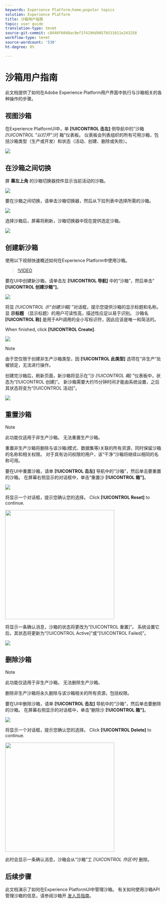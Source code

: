 ```yaml
---
keywords: Experience Platform;home;popular topics
solution: Experience Platform
title: 沙箱用户指南
topic: user guide
translation-type: tm+mt
source-git-commit: c8446f6040ac9ef1f4196d9057b531011e243258
workflow-type: tm+mt
source-wordcount: '530'
ht-degree: 0%

---
```



# 沙箱用户指南

此文档提供了如何在Adobe Experience Platform用户界面中执行与沙箱相关的各种操作的步骤。

## 视图沙箱

在Experience PlatformUI中，单 **[!UICONTROL 击左]** 侧导航中的“沙箱 _[!UICONTROL ”以打开“沙]_ 箱”仪表板。 仪表板会列表组织的所有可用沙箱，包括沙箱类型（生产或开发）和状态（活动、创建、删除或失败）。

![](../images/ui/sandboxes-tab.png)

## 在沙箱之间切换

屏 **幕左上角** 的沙箱切换器控件显示当前活动的沙箱。

![](../images/ui/sandbox-selector.png)

要在沙箱之间切换，请单击沙箱切换器，然后从下拉列表中选择所需的沙箱。

![](../images/ui/switch-sandbox.png)

选择沙箱后，屏幕将刷新，沙箱切换器中现在提供选定沙箱。

![](../images/ui/sandbox-switched.png)

## 创建新沙箱

使用以下视频快速概述如何在Experience Platform中使用沙箱。

>[!VIDEO](https://video.tv.adobe.com/v/29838/?quality=12&learn=on)

要在UI中创建新沙箱，请单击左 **[!UICONTROL 导航]** 中的“沙箱”，然后单击“ **[!UICONTROL 创建沙箱”]**。

![](../images/ui/create-sandbox-button.png)

将显 _[!UICONTROL 示“创建沙箱]_ ”对话框，提示您提供沙箱的显示标题和名称。 显 **示标题** （显示标题）的用户可读性高，描述性应足以易于识别。 沙箱名 **[!UICONTROL 称]** 是用于API调用的全小写标识符，因此应该是唯一和简洁的。

When finished, click **[!UICONTROL Create]**.

![](../images/ui/create-sandbox-dialog.png)

>[!NOTE]
>
>由于您仅限于创建非生产沙箱类型，因 **[!UICONTROL 此类型]** 选项在“非生产”处被锁定，无法进行操作。

创建完沙箱后，刷新页面，新沙箱将显示在“沙 _[!UICONTROL 箱]_ ”仪表板中，状态为“[!UICONTROL 创建]”。 新沙箱需要大约15分钟时间才能由系统设置，之后其状态将变为“[!UICONTROL 活动]”。

![](../images/ui/sandbox-created.png)

## 重置沙箱

>[!NOTE]
>
>此功能仅适用于非生产沙箱。 无法重置生产沙箱。

重置非生产沙箱将删除与该沙箱(模式、数据集等)关联的所有资源，同时保留沙箱的名称和相关权限。 对于具有访问权限的用户，该“干净”沙箱将继续以相同的名称可用。

要在UI中重置沙箱，请单 **[!UICONTROL 击左]** 导航中的“沙箱”，然后单击要重置的沙箱。 在屏幕右侧显示的对话框中，单击“重置沙 **[!UICONTROL 箱”]**。

![](../images/ui/reset-sandbox-button.png)

将显示一个对话框，提示您确认您的选择。 Click **[!UICONTROL Reset]** to continue.

<img src="../images/ui/reset-are-you-sure.png" width="350"><br>

将显示一条确认消息，沙箱的状态将更改为“[!UICONTROL 重置]”。 系统设置它后，其状态将更新为“[!UICONTROL Active]”或“[!UICONTROL Failed]”。

![](../images/ui/sandbox-resetting.png)

## 删除沙箱

>[!NOTE]
>
>此功能仅适用于非生产沙箱。 无法删除生产沙箱。

删除非生产沙箱将永久删除与该沙箱相关的所有资源，包括权限。

要在UI中删除沙箱，请单 **[!UICONTROL 击左]** 导航中的“沙箱”，然后单击要删除的沙箱。 在屏幕右侧显示的对话框中，单击“删除沙 **[!UICONTROL 箱”]**。

![](../images/ui/delete-sandbox-button.png)

将显示一个对话框，提示您确认您的选择。 Click **[!UICONTROL Delete]** to continue.

<img src="../images/ui/delete-are-you-sure.png" width="350"><br>

此时会显示一条确认消息，沙箱会从“沙箱”工 _[!UICONTROL 作区中]_ 删除。

## 后续步骤

此文档演示了如何在Experience PlatformUI中管理沙箱。 有关如何使用沙箱API管理沙箱的信息，请参阅沙箱开 [发人员指南](../api/getting-started.md)。